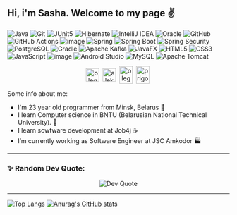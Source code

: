 ## Hi, i'm Sasha. Welcome to my page :v:

![Java](https://img.shields.io/badge/java-%23ED8B00.svg?style=for-the-badge&logo=openjdk&logoColor=white)
![Git](https://img.shields.io/badge/git-%23F05033.svg?style=for-the-badge&logo=git&logoColor=white)
![JUnit5](https://img.shields.io/static/v1?style=for-the-badge&message=JUnit5&color=25A162&logo=JUnit5&logoColor=FFFFFF&label=)
![Hibernate](https://img.shields.io/badge/Hibernate-59666C?style=for-the-badge&logo=Hibernate&logoColor=white)
![IntelliJ IDEA](https://img.shields.io/static/v1?style=for-the-badge&message=IntelliJ+IDEA&color=000000&logo=IntelliJ+IDEA&logoColor=FFFFFF&label=)
![Oracle](https://img.shields.io/badge/Oracle-F80000?style=for-the-badge&logo=oracle&logoColor=white)
![GitHub](https://img.shields.io/badge/github-%23121011.svg?style=for-the-badge&logo=github&logoColor=white)
![GitHub Actions](https://img.shields.io/badge/github%20actions-%232671E5.svg?style=for-the-badge&logo=githubactions&logoColor=white)
![image](https://github.com/user-attachments/assets/46864220-86f5-43e1-a1d9-3003caddad3f)
![Spring](https://img.shields.io/static/v1?style=for-the-badge&message=Spring&color=6DB33F&logo=Spring&logoColor=FFFFFF&label=)
![Spring Boot](https://img.shields.io/static/v1?style=for-the-badge&message=Spring+Boot&color=6DB33F&logo=Spring+Boot&logoColor=FFFFFF&label=)
![Spring Security](https://img.shields.io/static/v1?style=for-the-badge&message=Spring+Security&color=6DB33F&logo=Spring+Security&logoColor=FFFFFF&label=)
![PostgreSQL](https://img.shields.io/static/v1?style=for-the-badge&message=PostgreSQL&color=4169E1&logo=PostgreSQL&logoColor=FFFFFF&label=)
![Gradle](https://img.shields.io/static/v1?style=for-the-badge&message=Gradle&color=02303A&logo=Gradle&logoColor=FFFFFF&label=)
![Apache Kafka](https://img.shields.io/badge/Apache%20Kafka-000?style=for-the-badge&logo=apachekafka)
![JavaFX](https://img.shields.io/badge/javafx-%23FF0000.svg?style=for-the-badge&logo=javafx&logoColor=white)
![HTML5](https://img.shields.io/badge/html5-%23E34F26.svg?style=for-the-badge&logo=html5&logoColor=white)
![CSS3](https://img.shields.io/badge/css3-%231572B6.svg?style=for-the-badge&logo=css3&logoColor=white)
![JavaScript](https://img.shields.io/badge/javascript-%23323330.svg?style=for-the-badge&logo=javascript&logoColor=%23F7DF1E)
![image](https://github.com/user-attachments/assets/bd670541-1c34-44e0-8675-11b5997be285)
![Android Studio](https://img.shields.io/badge/android%20studio-346ac1?style=for-the-badge&logo=android%20studio&logoColor=white)
![MySQL](https://img.shields.io/badge/mysql-4479A1.svg?style=for-the-badge&logo=mysql&logoColor=white)
![Apache Tomcat](https://img.shields.io/badge/apache%20tomcat-%23F8DC75.svg?style=for-the-badge&logo=apache-tomcat&logoColor=black)

<p align="center">
<a href="https://t.me/Olegsander48" target="blank"><img align="center" src="https://cdn.jsdelivr.net/npm/simple-icons@3.0.1/icons/telegram.svg" alt="olegsander48" height="30" width="30" /></a>&nbsp;
<a href="https://linkedin.com/in/aleksandr-prigodich-b7028a1b3" target="blank"><img align="center" src="https://cdn.jsdelivr.net/npm/simple-icons@3.0.1/icons/linkedin.svg" alt="aleksandr-prigodich" height="30" width="30" /></a>&nbsp;
<a href="http://discord.com/users/olegsander48" target="blank"><img align="center" src="https://cdn.jsdelivr.net/npm/simple-icons@3.0.1/icons/discord.svg" alt="olegsander48" height="40" width="30" /></a>&nbsp;
<a href="mailto:prigodichaleks@gmail.com?subject=Hi%20Aleks.%20I%20saw%20your%20GitHub%20profile%20&body=I'm%20writing%20to%20you%20because%20...%0A"><img align="center" src="https://cdn.jsdelivr.net/npm/simple-icons@3.0.1/icons/gmail.svg" alt="prigodichaleks@gmail.com" height="40" width="30" /></a>&nbsp;
</p>

Some info about me:
- I'm 23 year old programmer from Minsk, Belarus :city_sunrise:
- I learn Computer science in BNTU (Belarusian National Technical University). :office:
- I learn sowtware development at Job4j :coffee:
- I’m currently working as Software Engineer at JSC Amkodor :factory:

<hr>
<h3 align="left">✨ Random Dev Quote:</h3>
<p align="center">
  <img src="https://quotes-github-readme.vercel.app/api?type=horizontal&theme=dark" alt="Dev Quote" />
</p>
<hr>

[![Top Langs](https://github-readme-stats.vercel.app/api/top-langs/?username=Olegsander48&layout=compact)](https://github.com/Olegsander48/github-readme-stats)
[![Anurag's GitHub stats](https://github-readme-stats.vercel.app/api?username=Olegsander48&show_icons=true&include_all_commits=true)](https://github.com/Olegsander48/github-readme-stats)
